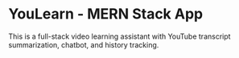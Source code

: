 # YouLearn - MERN Stack App

This is a full-stack video learning assistant with YouTube transcript summarization, chatbot, and history tracking.
